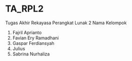# TA_RPL2
Tugas Akhir Rekayasa Perangkat Lunak 2 
Nama Kelompok 
1. Fajril Aprianto
2. Favian Ery Ramadhani
3. Gaspar Ferdiansyah
4. Julius
5. Sabrina Nurhaliza
